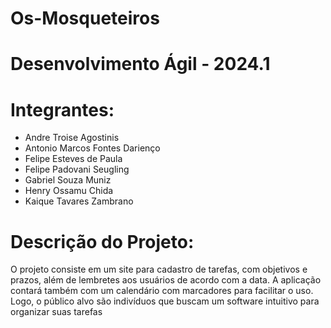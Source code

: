 # Os-Mosqueteiros

# Desenvolvimento Ágil - 2024.1

# Integrantes:
- Andre Troise Agostinis
- Antonio Marcos Fontes Darienço
- Felipe Esteves de Paula
- Felipe Padovani Seugling
- Gabriel Souza Muniz
- Henry Ossamu Chida
- Kaique Tavares Zambrano

# Descrição do Projeto:
O projeto consiste em um site para cadastro de tarefas, com objetivos e prazos, além de lembretes aos usuários de acordo com a data. A aplicação contará também com um calendário com marcadores para facilitar o uso. Logo, o público alvo são indivíduos que buscam um software intuitivo para organizar suas tarefas

